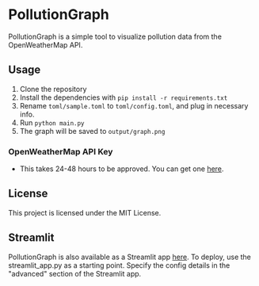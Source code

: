 # PollutionGraph

PollutionGraph is a simple tool to visualize pollution data from the OpenWeatherMap API.

## Usage

1. Clone the repository
2. Install the dependencies with `pip install -r requirements.txt`
3. Rename `toml/sample.toml` to `toml/config.toml`, and plug in necessary info.
4. Run `python main.py`
5. The graph will be saved to `output/graph.png`

### OpenWeatherMap API Key
* This takes 24-48 hours to be approved. You can get one [here](https://openweathermap.org/api).

## License

This project is licensed under the MIT License.

## Streamlit

PollutionGraph is also available as a Streamlit app [here](https://dhruva71-pollutiongraph-streamlit-app-6az7av.streamlit.app/).
To deploy, use the streamlit_app.py as a starting point. Specify the config details in the "advanced" section of the Streamlit app.